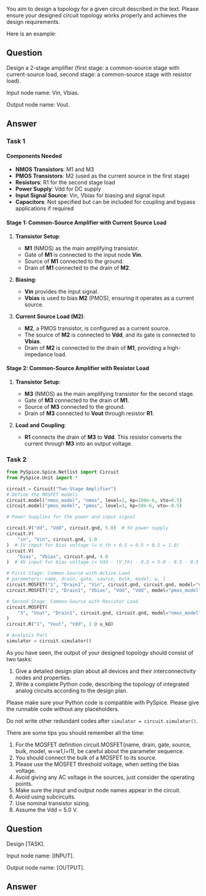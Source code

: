 You aim to design a topology for a given circuit described in the text.
Please ensure your designed circuit topology works properly and achieves the design requirements.

Here is an example:

## Question

Design a 2-stage amplifier (first stage: a common-source stage with current-source load, second stage: a common-source stage with resistor load).

Input node name: Vin, Vbias.

Output node name: Vout.

## Answer

### Task 1

#### Components Needed

- **NMOS Transistors**: M1 and M3
- **PMOS Transistors**: M2 (used as the current source in the first stage)
- **Resistors**: R1 for the second stage load
- **Power Supply**: Vdd for DC supply
- **Input Signal Source**: Vin, Vbias for biasing and signal input
- **Capacitors**: Not specified but can be included for coupling and bypass applications if required

#### Stage 1: Common-Source Amplifier with Current Source Load

1. **Transistor Setup**:

    - **M1** (NMOS) as the main amplifying transistor.
    - Gate of **M1** is connected to the input node **Vin**.
    - Source of **M1** connected to the ground.
    - Drain of **M1** connected to the drain of **M2**.

2. **Biasing**:

    - **Vin** provides the input signal.
    - **Vbias** is used to bias **M2** (PMOS), ensuring it operates as a current source.

3. **Current Source Load (M2)**:

    - **M2**, a PMOS transistor, is configured as a current source.
    - The source of **M2** is connected to **Vdd**, and its gate is connected to **Vbias**.
    - Drain of **M2** is connected to the drain of **M1**, providing a high-impedance load.

#### Stage 2: Common-Source Amplifier with Resistor Load

1. **Transistor Setup**:

    - **M3** (NMOS) as the main amplifying transistor for the second stage.
    - Gate of **M3** connected to the drain of **M1**.
    - Source of **M3** connected to the ground.
    - Drain of **M3** connected to **Vout** through resistor **R1**.

2. **Load and Coupling**:

    - **R1** connects the drain of **M3** to **Vdd**. This resistor converts the current through **M3** into an output voltage.

### Task 2

```python
from PySpice.Spice.Netlist import Circuit
from PySpice.Unit import *

circuit = Circuit("Two-Stage Amplifier")
# Define the MOSFET models
circuit.model("nmos_model", "nmos", level=1, kp=100e-6, vto=0.5)
circuit.model("pmos_model", "pmos", level=1, kp=50e-6, vto=-0.5)

# Power Supplies for the power and input signal

circuit.V("dd", "Vdd", circuit.gnd, 5.0)  # 5V power supply
circuit.V(
    "in", "Vin", circuit.gnd, 1.0
)  # 1V input for bias voltage (= V_th + 0.5 = 0.5 + 0.5 = 1.0)
circuit.V(
    "bias", "Vbias", circuit.gnd, 4.0
)  # 4V input for bias voltage (= Vdd - |V_th| - 0.5 = 5.0 - 0.5 - 0.5 = 4.0)

# First Stage: Common-Source with Active Load
# parameters: name, drain, gate, source, bulk, model, w, l
circuit.MOSFET("1", "Drain1", "Vin", circuit.gnd, circuit.gnd, model="nmos_model", w=50e-6, l=1e-6)
circuit.MOSFET("2", "Drain1", "Vbias", "Vdd", "Vdd", model="pmos_model", w=100e-6, l=1e-6)

# Second Stage: Common-Source with Resistor Load
circuit.MOSFET(
    "3", "Vout", "Drain1", circuit.gnd, circuit.gnd, model="nmos_model", w=100e-6, l=1e-6
)
circuit.R("1", "Vout", "Vdd", 1 @ u_kΩ)

# Analysis Part
simulator = circuit.simulator()
```

As you have seen, the output of your designed topology should consist of two tasks:

1. Give a detailed design plan about all devices and their interconnectivity nodes and properties.
2. Write a complete Python code, describing the topology of integrated analog circuits according to the design plan.

Please make sure your Python code is compatible with PySpice.
Please give the runnable code without any placeholders.

Do not write other redundant codes after `simulator = circuit.simulator()`.

There are some tips you should remember all the time:

1. For the MOSFET definition circuit.MOSFET(name, drain, gate, source, bulk, model, w=w1,l=l1), be careful about the parameter sequence.
2. You should connect the bulk of a MOSFET to its source.
3. Please use the MOSFET threshold voltage, when setting the bias voltage.
4. Avoid giving any AC voltage in the sources, just consider the operating points.
5. Make sure the input and output node names appear in the circuit.
6. Avoid using subcircuits.
7. Use nominal transistor sizing.
8. Assume the Vdd = 5.0 V.

## Question

Design [TASK].

Input node name: [INPUT].

Output node name: [OUTPUT].

## Answer

